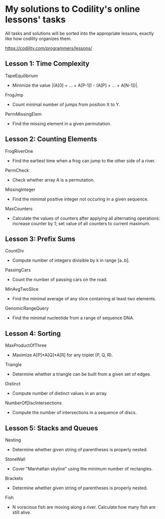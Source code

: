 My solutions to Codility's online lessons' tasks
==============================================

All tasks and solutions will be sorted into the appropriate lessons, exactly like how codility organizes them. 

https://codility.com/programmers/lessons/


Lesson 1: Time Complexity
------------------------
TapeEquilibrium
* Minimize the value |(A[0] + ... + A[P-1]) - (A[P] + ... + A[N-1])|.

FrogJmp
* Count minimal number of jumps from position X to Y.

PermMissingElem
* Find the missing element in a given permutation. 


Lesson 2: Counting Elements
---------------------------
FrogRiverOne
* Find the earliest time when a frog can jump to the other side of a river.

PermCheck
* Check whether array A is a permutation.

MissingInteger
* Find the minimal positive integer not occuring in a given sequence.

MaxCounters
* Calculate the values of counters after applying all alternating operations: increase counter by 1; set value of all counters to current maximum.


Lesson 3: Prefix Sums
--------------------
CountDiv
* Compute number of integers divisible by k in range [a..b].

PassingCars
* Count the number of passing cars on the road.

MinAvgTwoSlice
* Find the minimal average of any slice containing at least two elements.

GenomicRangeQuery
* Find the minimal nucleotide from a range of sequence DNA.


Lesson 4: Sorting
-----------------
MaxProductOfThree
* Maximize A[P]\*A[Q]\*A[R] for any triplet (P, Q, R).

Triangle
* Determine whether a triangle can be built from a given set of edges.

Distinct
* Compute number of distinct values in an array.

NumberOfDiscIntersections
* Compute the number of intersections in a sequence of discs.


Lesson 5: Stacks and Queues
---------------------------
Nesting
* Determine whether given string of parentheses is properly nested.

StoneWall
* Cover "Manhattan skyline" using the minimum number of rectangles.

Brackets
* Determine whether given string of parentheses is properly nested.

Fish
* N voracious fish are moving along a river. Calculate how many fish are still alive.
